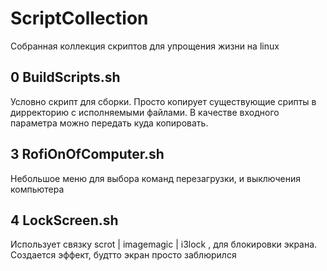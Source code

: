 
# ScriptCollection
Собранная коллекция скриптов для упрощения жизни на linux

## 0 BuildScripts.sh
Условно скрипт для сборки. Просто копирует существующие срипты в дирректорию с исполняемыми файлами. В качестве входного параметра можно передать куда копировать.

## 3 RofiOnOfComputer.sh
Небольшое меню для выбора команд перезагрузки, и выключения компьютера

## 4 LockScreen.sh
Использует связку scrot | imagemagic | i3lock , для блокировки экрана. Создается эффект, будтто экран просто заблюрился
